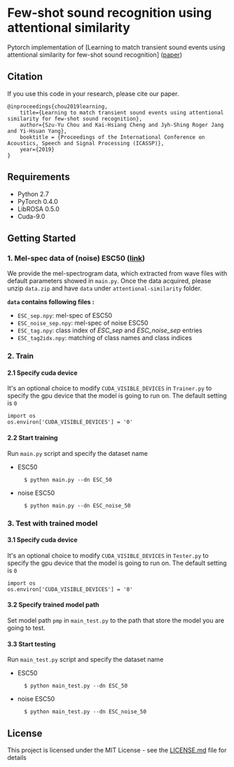 # Few-shot sound recognition using attentional similarity

Pytorch implementation of [Learning to match transient sound events using attentional similarity for few-shot sound recognition] ([paper](https://arxiv.org/abs/1812.01269))

## Citation
If you use this code in your research, please cite our paper.

    @inproceedings{chou2019learning,
        title={Learning to match transient sound events using attentional similarity for few-shot sound recognition},
        author={Szu-Yu Chou and Kai-Hsiang Cheng and Jyh-Shing Roger Jang and Yi-Hsuan Yang},
        booktitle = {Proceedings of the International Conference on Acoustics, Speech and Signal Processing (ICASSP)},
        year={2019}
    }

## Requirements

- Python 2.7
- PyTorch 0.4.0
- LibROSA 0.5.0
- Cuda-9.0

## Getting Started
### 1. Mel-spec data of (noise) ESC50 ([link](https://drive.google.com/open?id=1dWiqIc8xTBN4wYPwiYObegWVM7J5oLkm))
We provide the mel-spectrogram data, which extracted from wave files with default parameters showed in ```main.py```. Once the data acquired, please unzip ```data.zip``` and have ```data``` under ```attentional-similarity``` folder.

**```data``` contains following files :**
- ```ESC_sep.npy```: mel-spec of ESC50
- ```ESC_noise_sep.npy```: mel-spec of noise ESC50
- ```ESC_tag.npy```: class index of *ESC_sep* and *ESC_noise_sep* entries
- ```ESC_tag2idx.npy```: matching of class names and class indices

### 2. Train
#### 2.1 Specify cuda device
It's an optional choice to modify ```CUDA_VISIBLE_DEVICES``` in ```Trainer.py``` to specify the gpu device that the model is going to run on. The default setting is ```0```

    import os
    os.environ['CUDA_VISIBLE_DEVICES'] = '0'

#### 2.2 Start training
Run ```main.py``` script and specify the dataset name

- ESC50

        $ python main.py --dn ESC_50

- noise ESC50
        
        $ python main.py --dn ESC_noise_50

### 3. Test with trained model
#### 3.1 Specify cuda device
It's an optional choice to modify ```CUDA_VISIBLE_DEVICES``` in ```Tester.py``` to specify the gpu device that the model is going to run on. The default setting is ```0```

    import os
    os.environ['CUDA_VISIBLE_DEVICES'] = '0'

#### 3.2 Specify trained model path
Set model path ```pmp``` in ```main_test.py``` to the path that store the model you are going to test. 

#### 3.3 Start testing
Run ```main_test.py``` script and specify the dataset name

- ESC50

        $ python main_test.py --dn ESC_50

- noise ESC50
        
        $ python main_test.py --dn ESC_noise_50


## License

This project is licensed under the MIT License - see the [LICENSE.md](LICENSE.md) file for details

